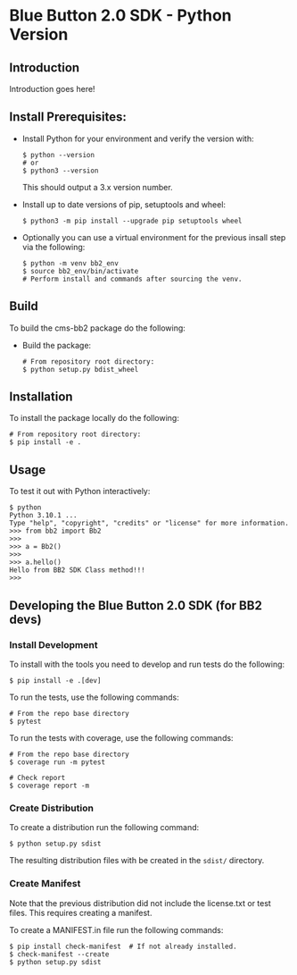 # Blue Button 2.0 SDK - Python Version

## Introduction

Introduction goes here!

## Install Prerequisites:

- Install Python for your environment and verify the version with:

  ```
  $ python --version
  # or
  $ python3 --version
  ```

  This should output a 3.x version number.

- Install up to date versions of pip, setuptools and wheel:
  ```
  $ python3 -m pip install --upgrade pip setuptools wheel
  ```
- Optionally you can use a virtual environment for the previous insall step via the following:
  ```
  $ python -m venv bb2_env
  $ source bb2_env/bin/activate
  # Perform install and commands after sourcing the venv.
  ```

## Build

To build the cms-bb2 package do the following:

- Build the package:

  ```
  # From repository root directory:
  $ python setup.py bdist_wheel
  ```

## Installation

To install the package locally do the following:

```
# From repository root directory:
$ pip install -e .
```

## Usage

To test it out with Python interactively:

```
$ python
Python 3.10.1 ...
Type "help", "copyright", "credits" or "license" for more information.
>>> from bb2 import Bb2
>>>
>>> a = Bb2()
>>>
>>> a.hello()
Hello from BB2 SDK Class method!!!
>>>
```

## Developing the Blue Button 2.0 SDK (for BB2 devs)

### Install Development

To install with the tools you need to develop and run tests do the following:

```
$ pip install -e .[dev]
```

To run the tests, use the following commands:

```
# From the repo base directory
$ pytest
```

To run the tests with coverage, use the following commands:

```
# From the repo base directory
$ coverage run -m pytest

# Check report
$ coverage report -m
```

### Create Distribution

To create a distribution run the following command:

```
$ python setup.py sdist
```

The resulting distribution files with be created in the `sdist/` directory.

### Create Manifest

Note that the previous distribution did not include the license.txt or test files. This requires creating a manifest.

To create a MANIFEST.in file run the following commands:

```
$ pip install check-manifest  # If not already installed.
$ check-manifest --create
$ python setup.py sdist
```

